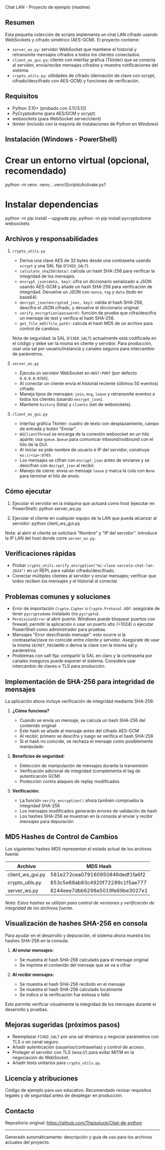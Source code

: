 Chat LAN - Proyecto de ejemplo (readme)

Resumen
-------
Esta pequeña colección de scripts implementa un chat LAN cifrado usando WebSockets y cifrado simétrico (AES-GCM). El proyecto contiene:

- `server_ws.py`: servidor WebSocket que mantiene el historial y retransmite mensajes cifrados a todos los clientes conectados.
- `client_ws_gui.py`: cliente con interfaz gráfica (Tkinter) que se conecta al servidor, envía/recibe mensajes cifrados y muestra notificaciones del sistema.
- `crypto_utils.py`: utilidades de cifrado (derivación de clave con scrypt, cifrado/descifrado con AES-GCM) y funciones de verificación.

Requisitos
----------
- Python 3.10+ (probado con 3.11/3.12)
- PyCryptodome (para AES/GCM y scrypt)
- websockets (para WebSocket server/client)
- tkinter (incluido con la mayoría de instalaciones de Python en Windows)

Instalación (Windows - PowerShell)
---------------------------------
# Crear un entorno virtual (opcional, recomendado)
python -m venv .venv; .\.venv\Scripts\Activate.ps1

# Instalar dependencias
python -m pip install --upgrade pip; python -m pip install pycryptodome websockets

Archivos y responsabilidades
----------------------------
1) `crypto_utils.py`
   - Deriva una clave AES de 32 bytes desde una contraseña usando `scrypt` y una SAL fija (`FIXED_SALT`).
   - `calculate_sha256(data)`: calcula un hash SHA-256 para verificar la integridad de los mensajes.
   - `encrypt_json(data, key)`: cifra un diccionario serializado a JSON usando AES-GCM y añade un hash SHA-256 para verificación de integridad. Devuelve un JSON con `nonce`, `tag` y `data` (todo en base64).
   - `decrypt_json(encrypted_json, key)`: valida el hash SHA-256, descifra el JSON cifrado, y devuelve el diccionario original.
   - `verify_encryption(password)`: función de prueba que cifra/descifra un mensaje de test y verifica el hash SHA-256.
   - `get_file_md5(file_path)`: calcula el hash MD5 de un archivo para control de cambios.

   Nota de seguridad: la SAL (`FIXED_SALT`) actualmente está codificada en el código y debe ser la misma en cliente y servidor. Para producción, usar una sal por usuario/instancia y canales seguros para intercambio de parámetros.

2) `server_ws.py`
   - Ejecuta un servidor WebSocket en `HOST:PORT` (por defecto `0.0.0.0:8765`).
   - Al conectar un cliente envía el historial reciente (últimos 50 eventos) cifrado.
   - Maneja tipos de mensajes: `join`, `msg`, `leave` y retransmite eventos a todos los clientes (usando `encrypt_json`).
   - Mantiene `history` (lista) y `clients` (set de websockets).

3) `client_ws_gui.py`
   - Interfaz gráfica Tkinter: cuadro de texto con desplazamiento, campo de entrada y botón "Enviar".
   - `WSClientThread` se encarga de la conexión websocket en un hilo aparte; usa `queue.Queue` para comunicar inbound/outbound con el hilo de la GUI.
   - Al iniciar se pide nombre de usuario e IP del servidor; construye `ws://<ip>:8765`.
   - Los mensajes se cifran con `encrypt_json` antes de enviarse y se descifran con `decrypt_json` al recibir.
   - Manejo de cierre: envía un mensaje `leave` y marca la cola con `None` para terminar el hilo de envío.

Cómo ejecutar
-------------
1) Ejecutar el servidor en la máquina que actuará como host (ejecutar en PowerShell):
python server_ws.py

2) Ejecutar el cliente en cualquier equipo de la LAN que pueda alcanzar al servidor:
python client_ws_gui.py

Nota: al abrir el cliente se solicitará "Nombre" y "IP del servidor". Introduce la IP LAN del host donde corre `server_ws.py`.

Verificaciones rápidas
----------------------
- Probar `crypto_utils.verify_encryption("mi-clave-secreta-chat-lan-2024")` en un REPL para validar cifrado/descifrado.
- Conectar múltiples clientes al servidor y enviar mensajes; verificar que todos reciben los mensajes y el historial al conectar.

Problemas comunes y soluciones
------------------------------
- Error de importación `Crypto.Cipher` o `Crypto.Protocol.KDF`: asegúrate de tener `pycryptodome` instalado (no `pycrypto`).
- `PermissionError` al abrir puerto: Windows puede bloquear puertos con firewall; permitir la aplicación o usar un puerto alto (>1024) o ejecutar PowerShell como administrador para pruebas.
- Mensajes "Error descifrando mensaje": esto ocurre si la contraseña/clave no coincide entre cliente y servidor. Asegúrate de usar la misma `SECRET_PASSWORD` o deriva la clave con la misma sal y parámetros.
- Problemas con salt fija: compartir la SAL en claro y la contraseña por canales inseguros puede exponer el sistema. Considera usar intercambio de claves o TLS para producción.

Implementación de SHA-256 para integridad de mensajes
----------------------------------------------------
La aplicación ahora incluye verificación de integridad mediante SHA-256:

1. **¿Cómo funciona?**
   - Cuando se envía un mensaje, se calcula un hash SHA-256 del contenido original
   - Este hash se añade al mensaje antes del cifrado AES-GCM
   - Al recibir, primero se descifra y luego se verifica el hash SHA-256
   - Si el hash no coincide, se rechaza el mensaje como posiblemente manipulado

2. **Beneficios de seguridad:**
   - Detección de manipulación de mensajes durante la transmisión
   - Verificación adicional de integridad (complementa el tag de autenticación GCM)
   - Protección contra ataques de replay modificados

3. **Verificación:**
   - La función `verify_encryption()` ahora también comprueba la integridad SHA-256
   - Los mensajes modificados generarán errores de validación de hash
   - Los hashes SHA-256 se muestran en la consola al enviar y recibir mensajes para depuración

MD5 Hashes de Control de Cambios
--------------------------------
Los siguientes hashes MD5 representan el estado actual de los archivos fuente:

| Archivo            |             MD5 Hash             |
|--------------------|----------------------------------|
| client_ws_gui.py   | 581e272cea079160950846dedf1fa6f2 |
| crypto_utils.py    | 853c5e68ab93c4920f72289c1f5ae777 |
| server_ws.py       | 8244eee7dbb6298e5019fe69be3027e1 |

*Nota: Estos hashes se utilizan para control de versiones y verificación de integridad de los archivos fuente.*

Visualización de hashes SHA-256 en consola
----------------------------------------
Para ayudar en el desarrollo y depuración, el sistema ahora muestra los hashes SHA-256 en la consola:

1. **Al enviar mensajes:**
   - Se muestra el hash SHA-256 calculado para el mensaje original
   - Se imprime el contenido del mensaje que se va a cifrar
   
2. **Al recibir mensajes:**
   - Se muestra el hash SHA-256 recibido en el mensaje
   - Se muestra el hash SHA-256 calculado localmente
   - Se indica si la verificación fue exitosa o falló

Esto permite verificar visualmente la integridad de los mensajes durante el desarrollo y pruebas.

Mejoras sugeridas (próximos pasos)
----------------------------------
- Reemplazar `FIXED_SALT` por una sal dinámica y negociar parámetros con TLS o un canal seguro.
- Añadir autenticación (usuarios/contraseñas) y control de acceso.
- Proteger el servidor con TLS (wss://) para evitar MITM en la negociación de WebSocket.
- Añadir tests unitarios para `crypto_utils.py`.

Licencia y atribuciones
-----------------------
Código de ejemplo para uso educativo. Recomendado revisar requisitos legales y de seguridad antes de desplegar en producción.

Contacto
--------
Repositorio original: https://github.com/Theisoluck/Chat-de-python

---
Generado automáticamente: descripción y guía de uso para los archivos actuales del proyecto.
